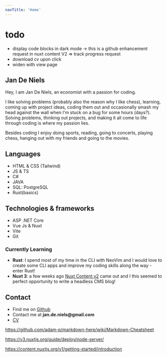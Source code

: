 ```yaml
---
navTitle: 'Home'
---
```


# todo
- display code blocks in dark mode -> this is a github enhancement request in nuxt content V2 => track progress request
- download cv upon click
- widen with view page

## Jan De Niels

Hey, I am Jan De Niels, an economist with a passion for coding.

I like solving problems (probably also the reason why I like chess), learning, coming up with project ideas, coding them out and occasionally smash my head against the wall when I'm stuck on a bug for some hours (days?).
Solving problems, thinking out projects, and making it all come to life through coding is where my passion lies.

Besides coding I enjoy doing sports, reading, going to concerts, playing chess, hanging out with my friends and going to the movies. 

## Languages

- HTML & CSS (Tailwind)
- JS & TS
- C#  
- JAVA
- SQL: PostgreSQL
- Rust(basics)

## Technologies & frameworks

- ASP .NET Core
- Vue Js & Nuxt
- Vite
- Git

### Currently Learning

- **Rust**: I spend most of my time in the CLI with NeoVim and I would love to create some CLI apps and improve my coding skills along the way - enter Rust!
- **Nuxt 3**: a few weeks ago [Nuxt Content v2](https://twitter.com/nuxt_js/status/1529161019112800256) came out and I this seemed to perfect opportunity to write a headless CMS blog!

## Contact
- Find me on [Github](https://github.com/JDN89)
- Contact me at __jan.de.niels@gmail.com__
- [CV](/public/CV.pdf)

https://github.com/adam-p/markdown-here/wiki/Markdown-Cheatsheet

https://v3.nuxtjs.org/guide/deploy/node-server/


https://content.nuxtjs.org/v1/getting-started/introduction
